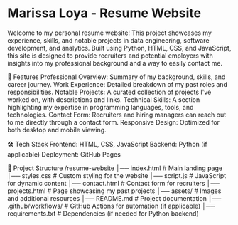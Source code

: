 # Marissa Loya - Resume Website
Welcome to my personal resume website! This project showcases my experience, skills, and notable projects in data engineering, software development, and analytics. Built using Python, HTML, CSS, and JavaScript, this site is designed to provide recruiters and potential employers with insights into my professional background and a way to easily contact me.

🚀 Features
Professional Overview: Summary of my background, skills, and career journey.
Work Experience: Detailed breakdown of my past roles and responsibilities.
Notable Projects: A curated collection of projects I've worked on, with descriptions and links.
Technical Skills: A section highlighting my expertise in programming languages, tools, and technologies.
Contact Form: Recruiters and hiring managers can reach out to me directly through a contact form.
Responsive Design: Optimized for both desktop and mobile viewing.

🛠️ Tech Stack
Frontend: HTML, CSS, JavaScript
Backend: Python (if applicable)
Deployment: GitHub Pages

📂 Project Structure
/resume-website
│── index.html          # Main landing page
│── styles.css          # Custom styling for the website
│── script.js           # JavaScript for dynamic content
│── contact.html        # Contact form for recruiters
│── projects.html       # Page showcasing my past projects
│── assets/             # Images and additional resources
│── README.md           # Project documentation
│── .github/workflows/  # GitHub Actions for automation (if applicable)
│── requirements.txt    # Dependencies (if needed for Python backend)
